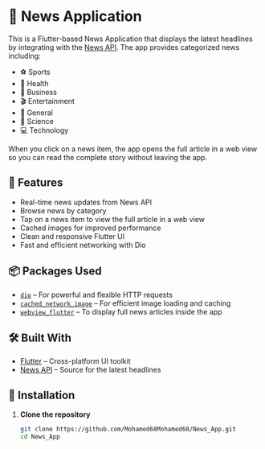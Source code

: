 # 📰 News Application

This is a Flutter-based News Application that displays the latest headlines by integrating with the [News API](https://newsapi.org/). The app provides categorized news including:

- ⚽ Sports  
- 🏥 Health  
- 💼 Business  
- 🎬 Entertainment  
- 📰 General  
- 🔬 Science  
- 💻 Technology  

When you click on a news item, the app opens the full article in a web view so you can read the complete story without leaving the app.

## 🚀 Features

- Real-time news updates from News API
- Browse news by category
- Tap on a news item to view the full article in a web view
- Cached images for improved performance
- Clean and responsive Flutter UI
- Fast and efficient networking with Dio

## 📦 Packages Used

- [`dio`](https://pub.dev/packages/dio) – For powerful and flexible HTTP requests
- [`cached_network_image`](https://pub.dev/packages/cached_network_image) – For efficient image loading and caching
- [`webview_flutter`](https://pub.dev/packages/webview_flutter) – To display full news articles inside the app

## 🛠️ Built With

- [Flutter](https://flutter.dev/) – Cross-platform UI toolkit
- [News API](https://newsapi.org/) – Source for the latest headlines

## 🧰 Installation

1. **Clone the repository**
   ```bash
   git clone https://github.com/Mohamed68Mohamed68/News_App.git
   cd News_App
